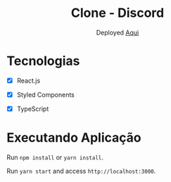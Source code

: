 <h1 align="center">
 Clone - Discord
</h1>

<p align="center">Deployed <a target="_blank"href=https://boring-aryabhata-3c39fd.netlify.app/"> Aqui</a></p>

  

# Tecnologias 


- [x] React.js
- [x] Styled Components
- [x] TypeScript

  

# Executando Aplicação

  

Run `npm install` or `yarn install`.

Run `yarn start` and access `http://localhost:3000`.

